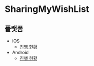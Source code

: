 # SharingMyWishList

## 플랫폼
- iOS
  - [진행 현황](https://github.com/GRAM-DSM/SharingMyWishlist-iOS)
- Android
  - [진행 현황](https://github.com/GRAM-DSM/SharingMyWishlist-Android)
